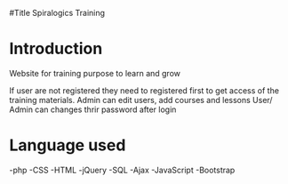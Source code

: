 #Title
Spiralogics Training
# Introduction 
Website for training purpose to learn and grow

If user are not registered they need to registered first to get access of the training materials. 
Admin can edit users, add courses and lessons
User/ Admin can changes thrir password after login

# Language used
-php
-CSS
-HTML
-jQuery
-SQL
-Ajax
-JavaScript
-Bootstrap
